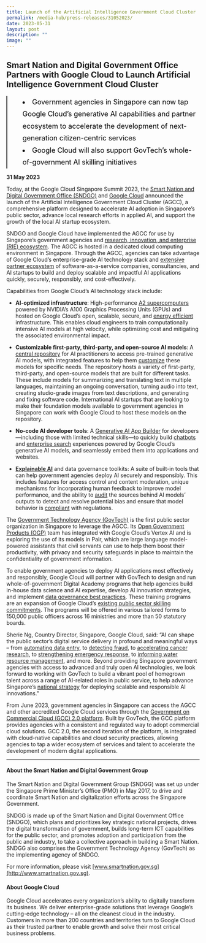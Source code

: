 ```yaml
---
title: Launch of the Artificial Intelligence Government Cloud Cluster
permalink: /media-hub/press-releases/31052023/
date: 2023-05-31
layout: post
description: ""
image: ""
---
```

## Smart Nation and Digital Government Office Partners with Google Cloud to Launch Artificial Intelligence Government Cloud Cluster

 
<div style="font-size:18px; font-weight: 400; line-height: 1.75; color: #000000; padding: 0px 0px 0px 40px; margin-left: 0; border-left: 2px solid black"><li>Government agencies in Singapore can now tap Google Cloud’s generative AI capabilities and partner ecosystem to accelerate the development of next-generation citizen-centric services</li><li>Google Cloud will also support GovTech’s whole-of-government AI skilling initiatives</li></div> 
 
 
**31 May 2023**
  

Today, at the Google Cloud Singapore Summit 2023, the [Smart Nation and Digital Government Office (SNDGO)](https://www.smartnation.gov.sg/about-smart-nation/sndgg/) and [Google Cloud](https://cloud.google.com/) announced the launch of the Artificial Intelligence Government Cloud Cluster (AGCC), a comprehensive platform designed to accelerate AI adoption in Singapore’s public sector, advance local research efforts in applied AI, and support the growth of the local AI startup ecosystem.

SNDGO and Google Cloud have implemented the AGCC for use by Singapore’s government agencies and [research, innovation, and enterprise (RIE) ecosystem](https://www.nrf.gov.sg/rie-ecosystem/ecosystem/). The AGCC is hosted in a dedicated cloud computing environment in Singapore. Through the AGCC, agencies can take advantage of Google Cloud’s enterprise-grade AI technology stack and [extensive partner ecosystem](https://cloud.google.com/blog/products/ai-machine-learning/google-cloud-at-io-2023) of software-as-a-service companies, consultancies, and AI startups to build and deploy scalable and impactful AI applications quickly, securely, responsibly, and cost-effectively.

Capabilities from Google Cloud’s AI technology stack include:

*   **AI-optimized infrastructure**: High-performance [A2 supercomputers](https://cloud.google.com/blog/products/compute/a2-vms-with-nvidia-a100-gpus-are-ga/) powered by NVIDIA’s A100 Graphics Processing Units (GPUs) and hosted on Google Cloud’s open, scalable, secure, and [energy efficient](https://cloud.google.com/sustainability) infrastructure. This enables cloud engineers to train computationally intensive AI models at high velocity, while optimizing cost and mitigating the associated environmental impact.  

*   **Customizable first-party, third-party, and open-source AI models**: A [central repository](https://cloud.google.com/model-garden) for AI practitioners to access pre-trained generative AI models, with integrated features to help them [customize](https://cloud.google.com/blog/products/ai-machine-learning/vertex-ai-model-garden-and-generative-ai-studio) these models for specific needs. The repository hosts a variety of first-party, third-party, and open-source models that are built for different tasks. These include models for summarizing and translating text in multiple languages, maintaining an ongoing conversation, turning audio into text, creating studio-grade images from text descriptions, and generating and fixing software code. International AI startups that are looking to make their foundation models available to government agencies in Singapore can work with Google Cloud to host these models on the repository.
 
*   **No-code AI developer tools**: A [Generative AI App Builder](https://cloud.google.com/blog/products/ai-machine-learning/create-generative-apps-in-minutes-with-gen-app-builder) for developers—including those with limited technical skills—to quickly build [chatbots](https://storage.googleapis.com/gweb-cloudblog-publish/original_images/1_Gen_App_Builder_chat.gif) and [enterprise search](https://storage.googleapis.com/gweb-cloudblog-publish/original_images/2_Gen_App_Builder_search.gif) experiences powered by Google Cloud’s generative AI models, and seamlessly embed them into applications and websites.

*   [**Explainable AI**](https://cloud.google.com/explainable-ai) and data governance toolkits: A suite of built-in tools that can help government agencies deploy AI securely and responsibly. This includes features for access control and content moderation, unique mechanisms for incorporating human feedback to improve model performance, and the ability to [audit](https://cloud.google.com/vertex-ai/docs/explainable-ai/overview) the sources behind AI models’ outputs to detect and resolve potential bias and ensure that model behavior is [compliant](https://cloud.google.com/security/compliance) with regulations.
    
The [Government Technology Agency (GovTech)](https://www.tech.gov.sg/) is the first public sector organization in Singapore to leverage the AGCC. Its [Open Government Products (OGP)](https://open.gov.sg/) team has integrated with Google Cloud’s Vertex AI and is exploring the use of its models in Pair, which are large language model-powered assistants that civil servants can use to help them boost their productivity, with privacy and security safeguards in place to maintain the confidentiality of government information.

To enable government agencies to deploy AI applications most effectively and responsibly, Google Cloud will partner with GovTech to design and run whole-of-government Digital Academy programs that help agencies build in-house data science and AI expertise, develop AI innovation strategies, and implement [data governance best practices](https://cloud.google.com/blog/products/data-analytics/data-governance-in-the-cloud-part-2-tools). These training programs are an expansion of Google Cloud’s [existing public sector skilling commitments](https://www.smartnation.gov.sg/media-hub/press-releases/23082022/). The programs will be offered in various tailored forms to 150,000 public officers across 16 ministries and more than 50 statutory boards.

Sherie Ng, Country Director, Singapore, Google Cloud, said: “AI can shape the public sector’s digital service delivery in profound and meaningful ways – from [automating data entry](https://cloud.google.com/blog/topics/public-sector/document-ai-government-makes-it-easier-process-documents-and-deliver-better-constituent-services), to [detecting fraud](https://cloud.google.com/blog/topics/public-sector/how-zero-trust-approach-protects-governments-and-constituents-against-fraud), to [accelerating cancer research](https://cloud.google.com/blog/topics/public-sector/googles-work-in-pathology-digitization), to [strengthening emergency response](https://cloud.google.com/blog/topics/public-sector/geodata-rescue-how-d%C3%BCsseldorf-fire-department-uses-google-cloud), to [informing water resource management](https://www.googlecloudpresscorner.com/2022-11-02-South-Florida-Agency-Turns-to-Google-Public-Sector-to-Help-Manage-Critical-Water-Programs), and more. Beyond providing Singapore government agencies with access to advanced and truly open AI technologies, we look forward to working with GovTech to build a vibrant pool of homegrown talent across a range of AI-related roles in public service, to help advance Singapore’s [national strategy](https://www.smartnation.gov.sg/initiatives/artificial-intelligence/) for deploying scalable and responsible AI innovations."

From June 2023, government agencies in Singapore can access the AGCC and other accredited Google Cloud services through the [Government on Commercial Cloud (GCC) 2.0 platform](https://www.developer.tech.gov.sg/products/categories/infrastructure-and-hosting/government-on-commercial-cloud/overview.html). Built by GovTech, the GCC platform provides agencies with a consistent and regulated way to adopt commercial cloud solutions. GCC 2.0, the second iteration of the platform, is integrated with cloud-native capabilities and cloud security practices, allowing agencies to tap a wider ecosystem of services and talent to accelerate the development of modern digital applications.

_______


#### About the Smart Nation and Digital Government Group&nbsp;

The Smart Nation and Digital Government Group (SNDGG) was set up under the Singapore Prime Minister’s Office (PMO) in May 2017, to drive and coordinate Smart Nation and digitalization efforts across the Singapore Government.

SNDGG is made up of the Smart Nation and Digital Government Office (SNDGO), which plans and prioritizes key strategic national projects, drives the digital transformation of government, builds long-term ICT capabilities for the public sector, and promotes adoption and participation from the public and industry, to take a collective approach in building a Smart Nation. SNDGG also comprises the Government Technology Agency (GovTech) as the implementing agency of SNDGO.

For more information, please visit [www.smartnation.gov.sg](http://www.smartnation.gov.sg).

#### About Google Cloud

Google Cloud accelerates every organization’s ability to digitally transform its business. We deliver enterprise-grade solutions that leverage Google’s cutting-edge technology – all on the cleanest cloud in the industry. Customers in more than 200 countries and territories turn to Google Cloud as their trusted partner to enable growth and solve their most critical business problems.